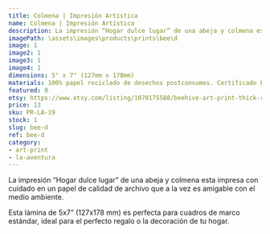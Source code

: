 ```yaml
---
title: Colmena | Impresión Artística
name: Colmena | Impresión Artística
description: La impresión “Hogar dulce lugar” de una abeja y colmena esta impresa con cuidado en un papel de calidad de archivo que a la vez es amigable con el medio ambiente.
imagePath: \assets\images\products\prints\bee\d
image: 1
image2: 1
image3: 1
image4: 1
dimensions: 5" x 7" (127mm x 178mm)
materials: 100% papel reciclado de desechos postconsumos. Certificado FSC.
featured: 0
etsy: https://www.etsy.com/listing/1070175588/beehive-art-print-thick-recycled
price: 13
sku: PR-LA-19
stock: 1
slug: bee-d
ref: bee-d
category:
- art-print
- la-aventura
---
```

La impresión “Hogar dulce lugar” de una abeja y colmena esta impresa con cuidado en un papel de calidad de archivo que a la vez es amigable con el medio ambiente.

Esta lámina de 5x7” (127x178 mm) es perfecta para cuadros de marco estándar, ideal para el perfecto regalo o la decoración de tu hogar.
